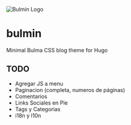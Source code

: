 ![Bulmin Logo](https://raw.githubusercontent.com/tehuel/bulmin/master/logo.png)

# bulmin

Minimal Bulma CSS blog theme for Hugo

## TODO

- Agregar JS a menu
- Paginacion (completa, numeros de páginas)
- Comentarios
- Links Sociales en Pie
- Tags y Categorias
- i18n y l10n
